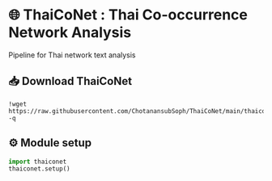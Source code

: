 # 🌐 ThaiCoNet : Thai Co-occurrence Network Analysis 
Pipeline for Thai network text analysis


## 📥 Download ThaiCoNet 
```shell
!wget https://raw.githubusercontent.com/ChotanansubSoph/ThaiCoNet/main/thaiconet.py -q
```

## ⚙️ Module setup

```python
import thaiconet
thaiconet.setup()
```


